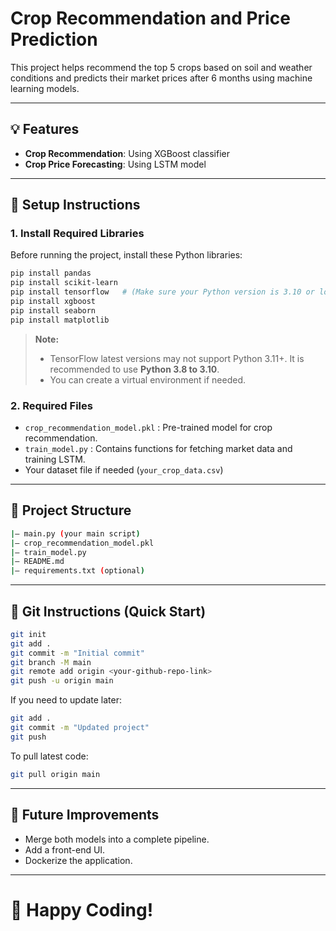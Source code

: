 # Crop Recommendation and Price Prediction

This project helps recommend the top 5 crops based on soil and weather conditions and predicts their market prices after 6 months using machine learning models.

---

## 💡 Features
- **Crop Recommendation**: Using XGBoost classifier
- **Crop Price Forecasting**: Using LSTM model

---

## 🚀 Setup Instructions

### 1. Install Required Libraries
Before running the project, install these Python libraries:

```bash
pip install pandas
pip install scikit-learn
pip install tensorflow   # (Make sure your Python version is 3.10 or lower)
pip install xgboost
pip install seaborn
pip install matplotlib
```

> **Note:**
> - TensorFlow latest versions may not support Python 3.11+. It is recommended to use **Python 3.8 to 3.10**.
> - You can create a virtual environment if needed.

### 2. Required Files
- `crop_recommendation_model.pkl` : Pre-trained model for crop recommendation.
- `train_model.py` : Contains functions for fetching market data and training LSTM.
- Your dataset file if needed (`your_crop_data.csv`)

---

## 📁 Project Structure
```bash
|— main.py (your main script)
|— crop_recommendation_model.pkl
|— train_model.py
|— README.md
|— requirements.txt (optional)
```

---

## 🔄 Git Instructions (Quick Start)

```bash
git init
git add .
git commit -m "Initial commit"
git branch -M main
git remote add origin <your-github-repo-link>
git push -u origin main
```

If you need to update later:
```bash
git add .
git commit -m "Updated project"
git push
```

To pull latest code:
```bash
git pull origin main
```

---

## 🚀 Future Improvements
- Merge both models into a complete pipeline.
- Add a front-end UI.
- Dockerize the application.

---

# 👋 Happy Coding!


